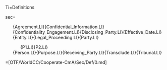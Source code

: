 Ti=Definitions

sec=<ul class="secs-and" type="none">{Agreement.LI}{Confidential_Information.LI}{Confidentiality_Engagement.LI}{Disclosing_Party.LI}{Effective_Date.LI}{Entity.LI}{Legal_Proceeding.LI}{Party.LI}<ol>{P1.LI}{P2.LI}</ol>{Person.LI}{Purpose.LI}{Receiving_Party.LI}{Transclude.LI}{Tribunal.LI}</ul>

=[OTF/WorldCC/Cooperate-CmA/Sec/Def/0.md]
